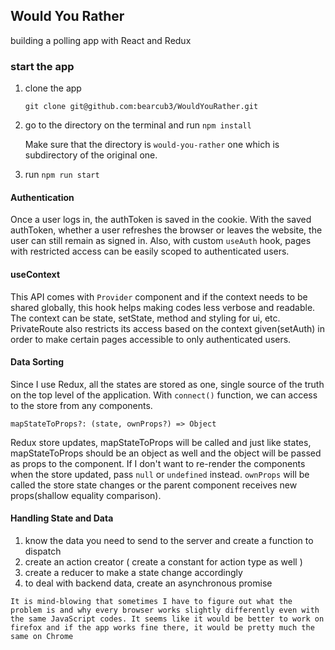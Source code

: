 ## Would You Rather

building a polling app with React and Redux

### start the app

1. clone the app

    `git clone git@github.com:bearcub3/WouldYouRather.git`

2. go to the directory on the terminal and run `npm install`

    Make sure that the directory is `would-you-rather` one which is subdirectory of the original one.

3. run `npm run start`

#### Authentication

Once a user logs in, the authToken is saved in the cookie.
With the saved authToken, whether a user refreshes the browser or leaves the website, the user can still remain as signed in. Also, with custom `useAuth` hook, pages with restricted access can be easily scoped to authenticated users.

#### useContext

This API comes with `Provider` component and if the context needs to be shared globally, this hook helps making codes less verbose and readable. The context can be state, setState, method and styling for ui, etc. PrivateRoute also restricts its access based on the context given(setAuth) in order to make certain pages accessible to only authenticated users.

#### Data Sorting

Since I use Redux, all the states are stored as one, single source of the truth on the top level of the application. With `connect()` function, we can access to the store from any components.

    mapStateToProps?: (state, ownProps?) => Object

Redux store updates, mapStateToProps will be called and just like states, mapStateToProps should be an object as well and the object will be passed as props to the component.
If I don't want to re-render the components when the store updated, pass `null` or `undefined` instead.
`ownProps` will be called the store state changes or the parent component receives new props(shallow equality comparison).

#### Handling State and Data

1. know the data you need to send to the server and create a function to dispatch
2. create an action creator ( create a constant for action type as well )
3. create a reducer to make a state change accordingly
4. to deal with backend data, create an asynchronous promise

`It is mind-blowing that sometimes I have to figure out what the problem is and why every browser works slightly differently even with the same JavaScript codes. It seems like it would be better to work on firefox and if the app works fine there, it would be pretty much the same on Chrome`
